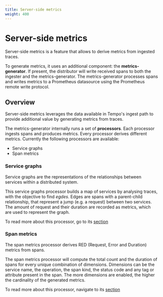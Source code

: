 ```yaml
---
title: Server-side metrics
weight: 400
---
```


# Server-side metrics

Server-side metrics is a feature that allows to derive metrics from ingested traces.

To generate metrics, it uses an additional component: the **metrics-generator**.
If present, the distributor will write received spans to both the ingester and the metrics-generator.
The metrics-generator processes spans and writes metrics to a Prometheus datasource using the Prometheus remote write protocol.

## Overview

Server-side metrics leverages the data available in Tempo's ingest path to provide additional value by generating metrics from traces.

The metrics-generator internally runs a set of **processors**.
Each processor ingests spans and produces metrics.
Every processor derives different metrics. Currently the following processors are available:
- Service graphs
- Span metrics

### Service graphs

Service graphs are the representations of the relationships between services within a distributed system.

This service graphs processor builds a map of services by analysing traces, with the objective to find _egdes_.
Edges are spans with a parent-child relationship, that represent a jump (e.g. a request) between two services.
The amount of request and their duration are recorded as metrics, which are used to represent the graph.

To read more about this processor, go to its [section](service_graphs)

### Span metrics

The span metrics processor derives RED (Request, Error and Duration) metrics from spans.

The span metrics processor will compute the total count and the duration of spans for every unique combination of dimensions.
Dimensions can be the service name, the operation, the span kind, the status code and any tag or attribute present in the span.
The more dimensions are enabled, the higher the cardinality of the generated metrics.

To read more about this processor, navigate to its [section](span_metrics)





